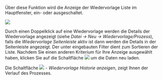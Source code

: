Über diese Funktion wird die Anzeige der Wiedervorlage Liste im Hauptfenster, ein- oder ausgeschaltet. 

![](http://xpecto.github.io/docs/img/img_1439993705072.png)

Durch einen Doppelklick auf eine Wiedervorlage werden die Details der Wiedervorlage angezeigt (siehe *Datei → Neu → Wiedervorlage/Prozess*), falls die *Wiedervorlage Seitenleiste* aktiv ist dann werden die Details in der Seitenleiste angezeigt.
Der unter eingebauten Filter dient zum Sortieren der Liste. Nachdem Sie einen anderen Kriterium für Ihre Anzeige ausgewählt haben, klicken Sie auf die Schaltfläche ![](http://xpecto.github.io/docs/img/img_1439994170249.png) um die Daten neu laden.

Die Schaltfläche ![](http://xpecto.github.io/docs/img/img_1439994083070.png) - *Wiedervorlage Historie anzeigen*, zeigt Ihnen der Verlauf des Prozesses.